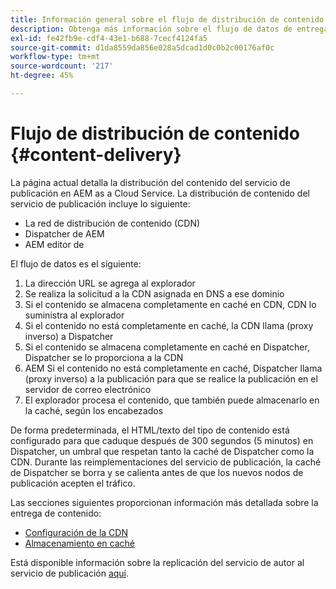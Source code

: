 ```yaml
---
title: Información general sobre el flujo de distribución de contenido
description: Obtenga más información sobre el flujo de datos de entrega de contenido y cómo publicar el contenido
exl-id: fe42fb9e-cdf4-43e1-b688-7cecf4124fa5
source-git-commit: d1da8559da856e028a5dcad1d0c0b2c00176af0c
workflow-type: tm+mt
source-wordcount: '217'
ht-degree: 45%

---
```


# Flujo de distribución de contenido {#content-delivery}

La página actual detalla la distribución del contenido del servicio de publicación en AEM as a Cloud Service. La distribución de contenido del servicio de publicación incluye lo siguiente:

* La red de distribución de contenido (CDN)
* Dispatcher de AEM
* AEM editor de

El flujo de datos es el siguiente:

1. La dirección URL se agrega al explorador
1. Se realiza la solicitud a la CDN asignada en DNS a ese dominio
1. Si el contenido se almacena completamente en caché en CDN, CDN lo suministra al explorador
1. Si el contenido no está completamente en caché, la CDN llama (proxy inverso) a Dispatcher
1. Si el contenido se almacena completamente en caché en Dispatcher, Dispatcher se lo proporciona a la CDN
1. AEM Si el contenido no está completamente en caché, Dispatcher llama (proxy inverso) a la publicación para que se realice la publicación en el servidor de correo electrónico
1. El explorador procesa el contenido, que también puede almacenarlo en la caché, según los encabezados

De forma predeterminada, el HTML/texto del tipo de contenido está configurado para que caduque después de 300 segundos (5 minutos) en Dispatcher, un umbral que respetan tanto la caché de Dispatcher como la CDN. Durante las reimplementaciones del servicio de publicación, la caché de Dispatcher se borra y se calienta antes de que los nuevos nodos de publicación acepten el tráfico.

Las secciones siguientes proporcionan información más detallada sobre la entrega de contenido:
* [Configuración de la CDN](/help/implementing/dispatcher/cdn.md)
* [Almacenamiento en caché](/help/implementing/dispatcher/caching.md)


Está disponible información sobre la replicación del servicio de autor al servicio de publicación [aquí](/help/operations/replication.md).
